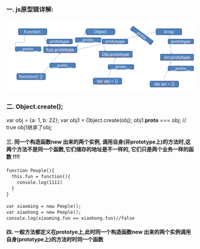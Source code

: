### 一. js原型链详解:

![](/assets/opo.png)

### 二. Object.create();
var obj =  {a: 1, b: 22};
var obj1 = Object.create(obj);
obj1.__proto__ === obj; // true
obj1继承了obj;
 
 ####  三. 同一个构造函数new 出来的两个实例, 调用自身(非prototype上)的方法时,这两个方法不是同一个函数,它们储存的地址是不一样的,  它们只是两个业务一样的函数 !!!!
 
 ```
 function People(){
   this.fun = function(){
     console.log(1111)
   }
 }
 
var xiaoming = new People();
var xiaohong = new People();
console.log(xiaoming.fun == xiaohong.fun)//false
 ```
 #### 四. 一般方法都定义在prototye上,此时同一个构造函数new 出来的两个实例调用自身(prototype上)的方法时时同一个函数
